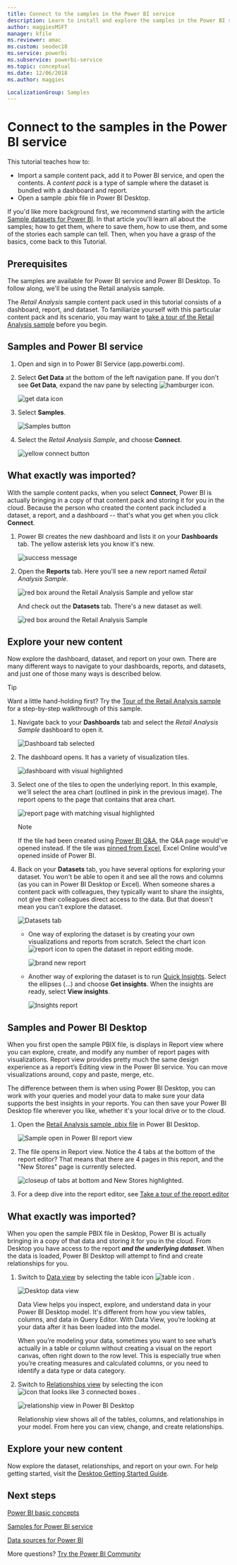 ```yaml
---
title: Connect to the samples in the Power BI service
description: Learn to install and explore the samples in the Power BI service.
author: maggiesMSFT
manager: kfile
ms.reviewer: amac
ms.custom: seodec18
ms.service: powerbi
ms.subservice: powerbi-service
ms.topic: conceptual
ms.date: 12/06/2018
ms.author: maggies

LocalizationGroup: Samples
---
```

#  Connect to the samples in the Power BI service

This tutorial teaches how to: 
- Import a sample content pack, add it to Power BI service, and open the contents. A *content pack* is a type of sample where the dataset is bundled with a dashboard and report. 
- Open a sample .pbix file in Power BI Desktop.

If you'd like more background first, we recommend starting with the article [Sample datasets for Power BI](sample-datasets.md). In that article you'll learn all about the samples; how to get them, where to save them, how to use them, and some of the stories each sample can tell. Then, when you have a grasp of the basics, come back to this Tutorial.   

## Prerequisites
The samples are available for Power BI service and Power BI Desktop. To follow along, we'll be using the Retail analysis sample.

The *Retail Analysis* sample content pack used in this tutorial consists of a dashboard, report, and dataset.
To familiarize yourself with this particular content pack and its scenario, you may want to
 [take a tour of the Retail Analysis sample](sample-retail-analysis.md) before you begin.

## Samples and Power BI service

1. Open and sign in to Power BI Service (app.powerbi.com).
2. Select **Get Data** at the bottom of the left navigation pane. If you don't see **Get Data**, expand the nav pane by selecting ![hamburger icon](media/sample-tutorial-connect-to-the-samples/expand-nav.png).
   
   ![get data icon](media/sample-tutorial-connect-to-the-samples/pbi_getdata.png)
5. Select **Samples**.  
   
   ![Samples button](media/sample-tutorial-connect-to-the-samples/pbi_samplesdownload.png)
6. Select the *Retail Analysis Sample*, and choose **Connect**.   
   
   ![yellow connect button](media/sample-tutorial-connect-to-the-samples/pbi_retailanalysissampleconnect.png)

## What exactly was imported?
With the sample content packs, when you select **Connect**, Power BI is actually bringing in a copy of that content pack and storing it for you in the cloud. Because the person who created the content pack included a dataset, a report, and a dashboard -- that's what you get when you click **Connect**. 

1. Power BI creates the new dashboard and lists it on your **Dashboards** tab. The yellow asterisk lets you know it's new.
   
   ![success message](media/sample-tutorial-connect-to-the-samples/power-bi-new-dashboard.png)
2. Open the **Reports** tab.  Here you'll see a new report named *Retail Analysis Sample*.
   
   ![red box around the Retail Analysis Sample and yellow star](media/sample-tutorial-connect-to-the-samples/power-bi-new-report.png)
   
   And check out the **Datasets** tab.  There's a new dataset as well.
   
   ![red box around the Retail Analysis Sample](media/sample-tutorial-connect-to-the-samples/power-bi-new-dataset.png)

## Explore your new content
Now explore the dashboard, dataset, and report on your own. There are many different ways to navigate to your dashboards, reports, and datasets, and just one of those many ways is described below.  

> [!TIP]
> Want a little hand-holding first?  Try the [Tour of the Retail Analysis sample](sample-retail-analysis.md) for a step-by-step walkthrough of this sample.
> 
> 

1. Navigate back to your **Dashboards** tab and select the *Retail Analysis Sample* dashboard to open it.    
   
   ![Dashboard tab selected](media/sample-tutorial-connect-to-the-samples/power-bi-dashboards.png)
2. The dashboard opens.  It has a variety of visualization tiles.
   
   ![dashboard with visual highlighted](media/sample-tutorial-connect-to-the-samples/power-bi-dashboards2new.png)
3. Select one of the tiles to open the underlying report.  In this example, we'll select the area chart (outlined in pink in the previous image). The report opens to the page that contains that area chart.
   
    ![report page with matching visual highlighted](media/sample-tutorial-connect-to-the-samples/power-bi-report.png)
   
   > [!NOTE]
   > If the tile had been created using [Power BI Q&A](power-bi-tutorial-q-and-a.md), the Q&A page would've opened instead. If the tile was [pinned from Excel](service-dashboard-pin-tile-from-excel.md), Excel Online would've opened inside of Power BI.
   > 
   > 
1. Back on your **Datasets** tab, you have several options for exploring your dataset.  You won't be able to open it and see all the rows and columns (as you can in Power BI Desktop or Excel).  When someone shares a content pack with colleagues, they typically want to share the insights, not give their colleagues direct access to the data. But that doesn't mean you can't explore the dataset.  
   
   ![Datasets tab](media/sample-tutorial-connect-to-the-samples/power-bi-chart-icon2.png)
   
   * One way of exploring the dataset is by creating your own visualizations and reports from scratch.  Select the chart icon ![report icon](media/sample-tutorial-connect-to-the-samples/power-bi-chart-icon4.png) to open the dataset in report editing mode.
     
       ![brand new report](media/sample-tutorial-connect-to-the-samples/power-bi-report-editing.png)
   * Another way of exploring the dataset is to run [Quick Insights](consumer/end-user-insights.md). Select the ellipses (...) and choose **Get insights**. When the insights are ready, select **View insights**.
     
       ![Insights report](media/sample-tutorial-connect-to-the-samples/power-bi-insights.png)

## Samples and Power BI Desktop 
When you first open the sample PBIX file, is displays in Report view where you can explore, create, and modify any number of report pages with visualizations. Report view provides pretty much the same design experience as a report’s Editing view in the Power BI service. You can move visualizations around, copy and paste, merge, etc.

The difference between them is when using Power BI Desktop, you can work with your queries and model your data to make sure your data supports the best insights in your reports. You can then save your Power BI Desktop file wherever you like, whether it's your local drive or to the cloud.

1. Open the [Retail Analysis sample .pbix file](http://download.microsoft.com/download/9/6/D/96DDC2FF-2568-491D-AAFA-AFDD6F763AE3/Retail%20Analysis%20Sample%20PBIX.pbix) in Power BI Desktop. 

    ![Sample open in Power BI report view](media/sample-tutorial-connect-to-the-samples/power-bi-samples-desktop.png)

1. The file opens in Report view. Notice the 4 tabs at the bottom of the report editor? That means that there are 4 pages in this report, and the "New Stores" page is currently selected. 

    ![closeup of tabs at bottom and New Stores highlighted](media/sample-tutorial-connect-to-the-samples/power-bi-sample-tabs.png).

3. For a deep dive into the report editor, see [Take a tour of the report editor](service-the-report-editor-take-a-tour.md)

## What exactly was imported?
When you open the sample PBIX file in Desktop, Power BI is actually bringing in a copy of that data and storing it for you in the cloud. From Desktop you have access to the report ***and the underlying dataset***. When the data is loaded, Power BI Desktop will attempt to find and create relationships for you.  

1. Switch to [Data view](desktop-data-view.md) by selecting the table icon ![table icon](media/sample-tutorial-connect-to-the-samples/power-bi-data-icon.png) .
 
    ![Desktop data view](media/sample-tutorial-connect-to-the-samples/power-bi-desktop-sample-data.png)

    Data View helps you inspect, explore, and understand data in your Power BI Desktop model. It's different from how you view tables, columns, and data in Query Editor. With Data View, you’re looking at your data after it has been loaded into the model.

    When you’re modeling your data, sometimes you want to see what’s actually in a table or column without creating a visual on the report canvas, often right down to the row level. This is especially true when you’re creating measures and calculated columns, or you need to identify a data type or data category.

1. Switch to [Relationships view](desktop-relationship-view.md) by selecting the icon ![icon that looks like 3 connected boxes](media/sample-tutorial-connect-to-the-samples/power-bi-desktop-relationship-icon.png) .
 
    ![relationship view in Power BI Desktop](media/sample-tutorial-connect-to-the-samples/power-bi-relationships.png)

    Relationship view shows all of the tables, columns, and relationships in your model. From here you can view, change, and create relationships.

## Explore your new content
Now explore the dataset, relationships, and report on your own. For help getting started, visit the [Desktop Getting Started Guide](desktop-getting-started.md).    


## Next steps
[Power BI basic concepts](consumer/end-user-basic-concepts.md)

[Samples for Power BI service](sample-datasets.md)

[Data sources for Power BI](service-get-data.md)

More questions? [Try the Power BI Community](http://community.powerbi.com/)

